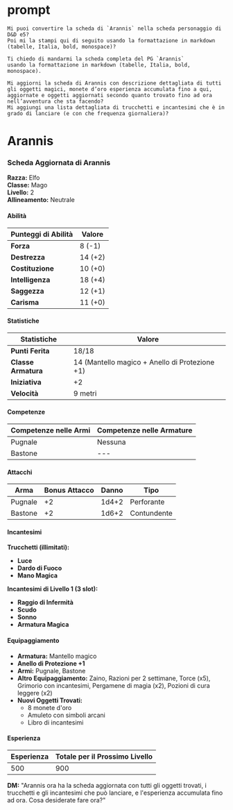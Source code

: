 # prompt

```
Mi puoi convertire la scheda di `Arannis` nella scheda personaggio di D&D e5? 
Poi mi la stampi qui di seguito usando la formattazione in markdown (tabelle, Italia, bold, monospace)?
```

```
Ti chiedo di mandarmi la scheda completa del PG `Arannis`
usando la formattazione in markdown (tabelle, Italia, bold, monospace).
```

```
Mi aggiorni la scheda di Arannis con descrizione dettagliata di tutti gli oggetti magici, monete d’oro esperienza accumulata fino a qui, aggiornate e oggetti aggiornati secondo quanto trovato fino ad ora nell’avventura che sta facendo?
Mi aggiungi una lista dettagliata di trucchetti e incantesimi che è in grado di lanciare (e con che frequenza giornaliera)?
```
# Arannis

### Scheda Aggiornata di Arannis

**Razza:** Elfo  
**Classe:** Mago  
**Livello:** 2  
**Allineamento:** Neutrale

#### Abilità

| **Punteggi di Abilità** | **Valore** |
| --- | --- |
| **Forza** | 8 (-1) |
| **Destrezza** | 14 (+2) |
| **Costituzione** | 10 (+0) |
| **Intelligenza** | 18 (+4) |
| **Saggezza** | 12 (+1) |
| **Carisma** | 11 (+0) |

#### Statistiche

| **Statistiche** | **Valore** |
| --- | --- |
| **Punti Ferita** | 18/18 |
| **Classe Armatura** | 14 (Mantello magico + Anello di Protezione +1) |
| **Iniziativa** | +2 |
| **Velocità** | 9 metri |

#### Competenze

| **Competenze nelle Armi** | **Competenze nelle Armature** |
| --- | --- |
| Pugnale | Nessuna |
| Bastone | --- |

#### Attacchi

| **Arma** | **Bonus Attacco** | **Danno** | **Tipo** |
| --- | --- | --- | --- |
| Pugnale | +2 | 1d4+2 | Perforante |
| Bastone | +2 | 1d6+2 | Contundente |

#### Incantesimi

**Trucchetti (illimitati):**
- **Luce**
- **Dardo di Fuoco**
- **Mano Magica**

**Incantesimi di Livello 1 (3 slot):**
- **Raggio di Infermità**
- **Scudo**
- **Sonno**
- **Armatura Magica**

#### Equipaggiamento

- **Armatura:** Mantello magico
- **Anello di Protezione +1**
- **Armi:** Pugnale, Bastone
- **Altro Equipaggiamento:** Zaino, Razioni per 2 settimane, Torce (x5), Grimorio con incantesimi, Pergamene di magia (x2), Pozioni di cura leggere (x2)
- **Nuovi Oggetti Trovati:** 
  - 8 monete d'oro
  - Amuleto con simboli arcani
  - Libro di incantesimi

#### Esperienza

| **Esperienza** | **Totale per il Prossimo Livello** |
| --- | --- |
| 500 | 900 |

**DM:** "Arannis ora ha la scheda aggiornata con tutti gli oggetti trovati, i trucchetti e gli incantesimi che può lanciare, e l'esperienza accumulata fino ad ora. Cosa desiderate fare ora?"